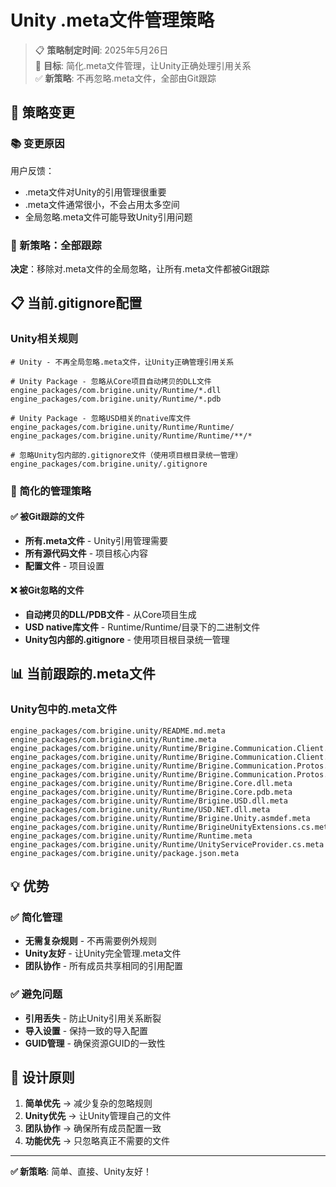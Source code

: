 # Unity .meta文件管理策略

> 📋 **策略制定时间**: 2025年5月26日  
> 🎯 **目标**: 简化.meta文件管理，让Unity正确处理引用关系  
> ✅ **新策略**: 不再忽略.meta文件，全部由Git跟踪

## 🔄 策略变更

### 📚 变更原因
用户反馈：
- .meta文件对Unity的引用管理很重要
- .meta文件通常很小，不会占用太多空间
- 全局忽略.meta文件可能导致Unity引用问题

### 🎯 新策略：全部跟踪
**决定**：移除对.meta文件的全局忽略，让所有.meta文件都被Git跟踪

## 📋 当前.gitignore配置

### Unity相关规则
```gitignore
# Unity - 不再全局忽略.meta文件，让Unity正确管理引用关系

# Unity Package - 忽略从Core项目自动拷贝的DLL文件
engine_packages/com.brigine.unity/Runtime/*.dll
engine_packages/com.brigine.unity/Runtime/*.pdb

# Unity Package - 忽略USD相关的native库文件
engine_packages/com.brigine.unity/Runtime/Runtime/
engine_packages/com.brigine.unity/Runtime/Runtime/**/*

# 忽略Unity包内部的.gitignore文件（使用项目根目录统一管理）
engine_packages/com.brigine.unity/.gitignore
```

### 🎯 简化的管理策略

#### ✅ **被Git跟踪的文件**
- **所有.meta文件** - Unity引用管理需要
- **所有源代码文件** - 项目核心内容
- **配置文件** - 项目设置

#### ❌ **被Git忽略的文件**
- **自动拷贝的DLL/PDB文件** - 从Core项目生成
- **USD native库文件** - Runtime/Runtime/目录下的二进制文件
- **Unity包内部的.gitignore** - 使用项目根目录统一管理

## 📊 当前跟踪的.meta文件

### Unity包中的.meta文件
```
engine_packages/com.brigine.unity/README.md.meta
engine_packages/com.brigine.unity/Runtime.meta
engine_packages/com.brigine.unity/Runtime/Brigine.Communication.Client.dll.meta
engine_packages/com.brigine.unity/Runtime/Brigine.Communication.Client.pdb.meta
engine_packages/com.brigine.unity/Runtime/Brigine.Communication.Protos.dll.meta
engine_packages/com.brigine.unity/Runtime/Brigine.Communication.Protos.pdb.meta
engine_packages/com.brigine.unity/Runtime/Brigine.Core.dll.meta
engine_packages/com.brigine.unity/Runtime/Brigine.Core.pdb.meta
engine_packages/com.brigine.unity/Runtime/Brigine.USD.dll.meta
engine_packages/com.brigine.unity/Runtime/USD.NET.dll.meta
engine_packages/com.brigine.unity/Runtime/Brigine.Unity.asmdef.meta
engine_packages/com.brigine.unity/Runtime/BrigineUnityExtensions.cs.meta
engine_packages/com.brigine.unity/Runtime/Runtime.meta
engine_packages/com.brigine.unity/Runtime/UnityServiceProvider.cs.meta
engine_packages/com.brigine.unity/package.json.meta
```

## 💡 优势

### ✅ 简化管理
- **无需复杂规则** - 不再需要例外规则
- **Unity友好** - 让Unity完全管理.meta文件
- **团队协作** - 所有成员共享相同的引用配置

### ✅ 避免问题
- **引用丢失** - 防止Unity引用关系断裂
- **导入设置** - 保持一致的导入配置
- **GUID管理** - 确保资源GUID的一致性

## 🎯 设计原则

1. **简单优先** → 减少复杂的忽略规则
2. **Unity优先** → 让Unity管理自己的文件
3. **团队协作** → 确保所有成员配置一致
4. **功能优先** → 只忽略真正不需要的文件

---

**✅ 新策略**: 简单、直接、Unity友好！ 